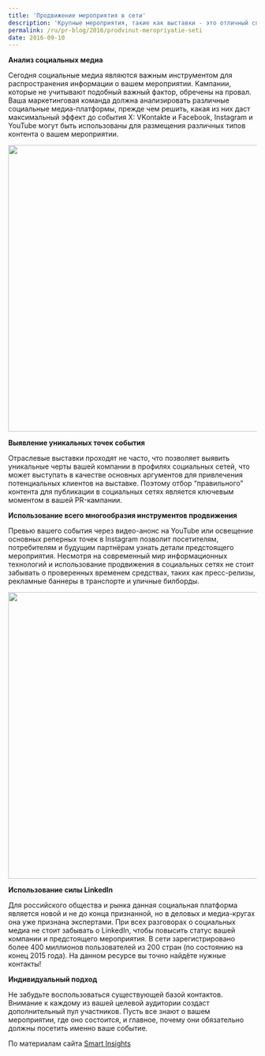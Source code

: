 ```yaml
---
title: 'Продвижение мероприятия в сети'
description: 'Крупные мероприятия, такие как выставки - это отличный способ позиционирования вашей компании в деловых и потребительских кругах. Экспозиция дает возможность как встретиться с десятками новых потенциальных клиентов, так и установить долгосрочные деловые связи в вашей отрасли.'
permalink: /ru/pr-blog/2016/prodvinut-meropriyatie-seti
date: 2016-09-10
---
```

<p><b>Анализ социальных медиа</b></p>
<p>Сегодня социальные медиа являются важным инструментом для распространения информации о вашем мероприятии. Кампании, которые не учитывают подобный важный фактор, обречены на провал.
  Ваша маркетинговая команда должна анализировать различные социальные медиа-платформы, прежде чем решить, какая из них даст максимальный эффект до события Х: VKontakte и Facebook, Instagram и YouTube могут быть использованы для размещения различных типов контента о вашем мероприятии.</p>
<img src="{{ site.assets }}/upload/_23-2147492049.jpg" alt="" class="post__img" width="580" height="580">
<p><b>Выявление уникальных точек события</b></p>
<p>Отраслевые выставки проходят не часто, что позволяет выявить уникальные черты вашей компании в профилях социальных сетей, что может выступать в качестве основных аргументов для привлечения потенциальных клиентов на выставке. Поэтому отбор “правильного” контента для публикации в социальных сетях является ключевым моментом в вашей PR-кампании.</p>
<p><b>Использование всего многообразия инструментов продвижения</b></p>
<p>Превью вашего события через видео-анонс на YouTube или освещение основных реперных точек в Instagram позволит посетителям, потребителям и будущим партнёрам узнать детали предстоящего мероприятия. Несмотря на современный мир информационных технологий и использование продвижения в социальных сетях не стоит забывать о проверенных временем средствах, таких как пресс-релизы, рекламные баннеры в транспорте и уличные билборды.</p>
<img src="{{ site.assets }}/upload/_23-2147495337.jpg" alt="" class="post__img" width="580" height="580">
<p><b>Использование силы LinkedIn</b></p>
<p>Для российского общества и рынка данная социальная платформа является новой и не до конца признанной, но в деловых и медиа-кругах она уже признана экспертами. При всех разговорах о социальных медиа не стоит забывать о LinkedIn, чтобы повысить статус вашей компании и предстоящего мероприятия. В сети зарегистрировано более 400 миллионов пользователей из 200 стран (по состоянию на конец 2015 года). На данном ресурсе вы точно найдёте нужные контакты!</p>
<p><b>Индивидуальный подход</b></p>
<p>Не забудьте воспользоваться существующей базой контактов. Внимание к каждому из вашей целевой аудитории создаст дополнительный пул участников. Пусть все знают о вашем мероприятии, где оно состоится, и главное, почему они обязательно должны посетить именно ваше событие.</p>
По материалам сайта <a href="http://www.smartinsights.com/" target="_blank" rel="noopener noreferrer">Smart Insights</a>
